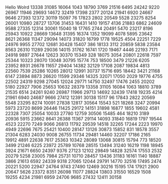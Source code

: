 Hello Wolrd
13338
31085
16064
1043
18790
3769
21516
6495
24242
9220
26967
11946
29693
14672
32419
17398
2377
20124
21941
6920
24667
9646
27393
12372
30119
15097
76
17823
2802
20549
5528
23275
8254
26001
10980
28727
13706
31453
16431
1410
19157
4136
21883
6862
24609
9588
27335
12314
30061
15040
18
17765
2744
20491
5470
23217
8196
25943
10922
28669
13648
31395
16374
1352
19099
4078
5895
23642
8621
26368
11347
29094
14073
31820
16799
1778
19525
4504
22251
7229
24976
9955
27702
12681
30428
15407
386
18133
3112
20859
5838
23584
8563
26310
11289
29036
14015
31762
16741
1720
19467
4446
22193
7171
24918
9897
27644
12623
30370
15349
328
18075
3054
20801
22618
7597
25344
10323
28070
13048
30795
15774
753
18500
3479
21226
6205
23952
8931
26678
11657
29404
14382
32129
17108
2087
19834
4813
22560
7539
25286
10265
28012
12991
30737
15716
695
18442
3421
21168
6147
23894
8873
26620
11599
29346
14325
32071
17050
2029
19776
4755
22502
24319
9298
27045
12024
29771
14750
32497
17476
2455
20202
5180
22927
7906
25653
10632
28379
13358
31105
16084
1063
18810
3789
21535
6514
24261
9240
26987
11966
29713
14692
32439
17418
19235
4214
21961
6940
24687
9666
27412
12391
30138
15117
96
17843
2822
20569
5548
23295
8274
10091
27838
12817
30564
15543
521
18268
3247
20994
5973
23720
8699
26446
11425
29172
14151
31898
16877
1855
19602
4581
22328
7307
25054
10033
27780
12759
30506
15485
464
18210
3189
20936
5915
23662
8641
26388
11367
29114
14093
31840
16819
1797
19544
4523
22270
7249
9066
26813
11792
29539
14518
32265
17244
2223
19970
4949
22696
7675
25421
10400
28147
13126
30873
15852
831
18578
3557
21304
6283
24030
9008
26755
11734
29481
14460
32207
17186
2165
19912
4891
22638
7617
25363
10342
28089
13068
30815
15794
773
18520
3499
21246
6225
23972
25789
10768
28515
13494
31240
16219
1198
18945
3924
21671
6650
24397
9376
27123
12102
29849
14828
32574
17553
2532
20279
5258
23005
7984
25731
10710
28457
13436
31183
16161
1140
18887
3866
21613
6592
24339
9318
27065
12044
29791
14770
32516
17495
2474
20221
5200
22947
24764
9743
27490
12469
30216
15195
174
17921
2900
20647
5626
23372
8351
26098
11077
28824
13803
31550
16529
1508
19255
4234
21981
6959
24706
9685
27432
12411
30158
